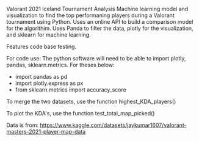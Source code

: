 Valorant 2021 Iceland Tournament Analysis
Machine learning model and visualization to find the top performaning players during a Valorant tournament using Python. Uses an online API to build a comparison model for the algorithim. Uses Panda to filter the data, plotly for the visualization, and sklearn for machine learning. 

Features code base testing.

For code use:
The python software will need to be able to
import plotly, pandas, sklearn.metrics.
For theses below:
- import pandas as pd
- import plotly.express as px
- from sklearn.metrics import accuracy_score

To merge the two datasets, use the function highest_KDA_players()

To plot the KDA's, use the function test_total_map_picked()

Data is from: https://www.kaggle.com/datasets/jaykumar1607/valorant-masters-2021-player-map-data
